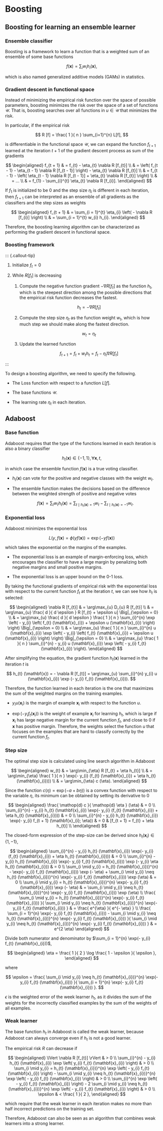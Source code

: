 # Boosting

## Boosting for learning an ensemble learner 

### Ensemble classifier
Boosting is a framework to learn a function that is a weighted sum of an ensemble of some base functions 

$$
f (\mathbf{x}) = \sum_{i} w_{i} h_{i} (\mathbf{x}),
$$

which is also named generalized additive models (GAMs) in statistics.

### Gradient descent in functional space

Instead of minimizing the empirical risk function over the space of possible parameters,
boosting minimizes the risk over the space of a set of functions $\mathcal{U}$.
That is, boosting searches over all functions in $u \in \mathcal{U}$ that minimizes the risk.

In particular, if the empirical risk

$$
R [f] = \frac{ 1 }{ n } \sum_{i=1}^{n} L[f],
$$

is differentiable in the functional space $\mathcal{U}$,
we can expand the function $f_{t + 1}$ learned at the iteration $t + 1$ of the gradient descent process as sum of the gradients

$$
\begin{aligned}
f_{t + 1}
& = f_{t} - \eta_{t} \nabla R [f_{t}]
\\
& = \left(
    f_{t - 1} - \eta_{t - 1} \nabla R [f_{t - 1}]
\right) - \eta_{t} \nabla R [f_{t}]
\\
& = f_{t - 1} - \left(
    \eta_{t - 1} \nabla R [f_{t - 1}] + \eta_{t} \nabla R [f_{t}]
\right)
\\
& = ... 
\\
& = f_{1} - \sum_{i}^{t} \eta_{t} \nabla R [f_{i}].
\end{aligned}
$$

If $f_{1}$ is initialized to be $0$ and the step size $\eta_{i}$ is different in each iteration,
then $f_{t + 1}$ can be interpreted as an ensemble of all gradients as the classifiers and the step sizes as weights

$$
\begin{aligned}
f_{t + 1} 
& = \sum_{i = 1}^{t} \eta_{i} \left(
    - \nabla R [f_{i}]
\right)
\\
& = \sum_{i = 1}^{t} w_{i} h_{i}.
\end{aligned}
$$

Therefore, the boosting learning algorithm can be characterized as performing the gradient descent in functional space.

### Boosting framework

::: {.callout-tip}

1. Initialize $f_{t} = 0$

1. While $R [f_{t}]$ is decreasing

    1. Compute the negative function gradient $- \nabla R [f_{t}]$ as the function $h_{t}$, 
            which is the steepest direction among the possible directions that the empirical risk function decreases the fastest.

        $$
        h_{t} = - \nabla R [f_{t}] 
        $$

    1. Compute the step size $\eta_{t}$ as the function weight $w_{t}$,
        which is how much step we should make along the fastest direction.

        $$
        w_{t} = \eta_{t}
        $$

    1. Update the learned function

        $$
        f_{t + 1} = f_{t} + w_{t} h_{t} = f_{t} - \eta_{t} \nabla R [f_{t}]
        $$

:::

To design a boosting algorithm, 
we need to specify the following.

- The Loss function with respect to a function $L [f]$.

- The base functions $\mathcal{U}$.

- The learning rate $\eta_{t}$ in each iteration.

## Adaboost

### Base function 

Adaboost requires that the type of the functions learned in each iteration is also a binary classifier

$$
h_{t} (\mathbf{x}) \in \{-1, 1\}, \forall \mathbf{x}, t,
$$

in which case the ensemble function $f (\mathbf{x})$ is a true voting classifier. 

- $h_{t} (\mathbf{x})$ can vote for the positive and negative classes with the weight $w_{t}$.

- The ensemble function makes the decisions based on the difference between the weighted strength of positive and negative votes  

    $$
    f (\mathbf{x}) = \sum_{t} w_{t} h_{t} (\mathbf{x}) = \sum_{t \mid h_{t} (\mathbf{x}) = 1} w_{t} - \sum_{t \mid h_{t} (\mathbf{x}) = -1} w_{t}.
    $$

### Exponential loss

Adaboost minimizes the exponential loss

$$
L (y, f (\mathbf{x}) = \phi (y f(\mathbf{x})) = \exp (-y f (\mathbf{x}))
$$

which takes the exponential on the margins of the examples.

- The exponential loss is an example of margin-enforcing loss, which encourages the classifier to have a large margin by penalizing both negative margins and small positive margins.

- The exponential loss is an upper bound on the 0-1 loss.

By taking the functional gradients of empirical risk with the exponential loss with respect to the current function $f_{t}$ at the iteration $t$,
we can see how $h_{t}$ is selected:

$$
\begin{aligned}
\nabla R [f_{t}] 
& = \arg\max_{u} D_{u} R [f_{t}] 
\\
& = \arg\max_{u} \frac{ d }{ d \epsilon } R [f_{t} + \epsilon u] \Big|_{\epsilon = 0}
\\
& = \arg\max_{u} \frac{ d }{ d \epsilon } \frac{ 1 }{ n } \sum_{i}^{n} \exp \left(
    - y_{i} \left(
        f_{t} (\mathbf{x}_{i}) + \epsilon u (\mathbf{x}_{i})
    \right)
\right) \Big|_{\epsilon = 0}
\\
& = \arg\max_{u} \frac{ 1 }{ n } \sum_{i}^{n} u (\mathbf{x}_{i}) \exp \left(
    - y_{i} \left(
        f_{t} (\mathbf{x}_{i}) + \epsilon u (\mathbf{x}_{i})
    \right)
\right) \Big|_{\epsilon = 0}
\\
& = \arg\max_{u} \frac{ 1 }{ n } \sum_{i}^{n} - y_{i}  u (\mathbf{x}_{i}) \exp \left(
    - y_{i} f_{t} (\mathbf{x}_{i})
\right).
\end{aligned}
$$

After simplifying the equation, 
the gradient function $h_{t} (\mathbf{x})$ learned in the iteration $t$ is 

$$
h_{t} (\mathbf{x}) = - \nabla R [f_{t}]  = \arg\max_{u} \sum_{i}^{n}  y_{i} u (\mathbf{x}_{i}) \exp (- y_{i} f_{t} (\mathbf{x}_{i})).
$$

Therefore, the function learned in each iteration is the one that maximizes the sum of the weighted margins on the training examples.

- $y_{i} u (\mathbf{x}_{i})$ is the margin of example $\mathbf{x}_{i}$ with respect to the function $u$.

- $\exp (- y_{i} f_{t} (\mathbf{x}_{i}))$ is the weight of example $\mathbf{x}_{i}$ for learning $h_{t}$,
  which is large if $\mathbf{x}_{i}$ has large negative margin for the current function $f_{t}$, and close to 0 if $\mathbf{x}$ has positive margin.
  Therefore, the weights select the function $u$ that focuses on the examples that are hard to classify correctly by the current function $f_{t}$.

### Step size

The optimal step size is calculated using line search algorithm in Adaboost

$$
\begin{aligned}
w_{t} 
& = \arg\min_{\eta} R [f_{t} + \eta h_{t}]
\\
& = \arg\min_{\eta} \frac{ 1 }{ n } \exp(- y_{i} (f_{t} (\mathbf{x}_{i}) + \eta h_{t} (\mathbf{x}_{i})))
\\
& = \arg\min_{\eta} c (\eta).
\end{aligned}
$$

Since the function $c (\eta) = \exp(- a + b \eta))$ is a convex function with respect to the variable $\eta$,
its minimum can be obtained by setting its derivative to $0$

$$
\begin{aligned}
\frac{ \mathop{d} c }{ \mathop{d} \eta } (\eta) 
& = 0 
\\
\sum_{i}^{n} - y_{i} h_{t} (\mathbf{x}_{i}) \exp(- y_{i} (f_{t} (\mathbf{x}_{i}) + \eta h_{t} (\mathbf{x}_{i})))
& = 0
\\
\sum_{i}^{n} - y_{i} h_{t} (\mathbf{x}_{i}) \exp(- y_{i} f_{t + 1} (\mathbf{x}_{i}; \eta))
& = 0
& [f_{t + 1} = f_{t} + \eta h_{t}]
\\
\end{aligned}
$$

The closed-form expression of the step-size can be derived since $h_{t} (\mathbf{x}_{i}) \in \{1, -1\}$,

$$
\begin{aligned}
\sum_{i}^{n} - y_{i} h_{t} (\mathbf{x}_{i}) \exp(- y_{i} (f_{t} (\mathbf{x}_{i}) + \eta h_{t} (\mathbf{x}_{i})))
& = 0
\\
\sum_{i}^{n} - y_{i} h_{t} (\mathbf{x}_{i}) \exp(- y_{i} f_{t} (\mathbf{x}_{i})) \exp (- y_{i} \eta h_{t} (\mathbf{x}_{i}))
& = 0
\\
\sum_{i \mid y_{i} = h_{t} (\mathbf{x}_{i})}^{n} - \exp(- y_{i} f_{t} (\mathbf{x}_{i})) \exp (- \eta) + \sum_{i \mid y_{i} \neq h_{t} (\mathbf{x}_{i})}^{n} \exp(- y_{i} f_{t} (\mathbf{x}_{i})) \exp (\eta)
& = 0
\\
\sum_{i \mid y_{i} = h_{t} (\mathbf{x}_{i})}^{n} \exp(- y_{i} f_{t} (\mathbf{x}_{i})) \exp (- \eta) 
& = \sum_{i \mid y_{i} \neq h_{t} (\mathbf{x}_{i})}^{n} \exp(- y_{i} f_{t} (\mathbf{x}_{i})) \exp (\eta)
\\
\frac{
    \sum_{i \mid y_{i} = h_{t} (\mathbf{x}_{i})}^{n} \exp(- y_{i} f_{t} (\mathbf{x}_{i})) 
}{
    \sum_{i \mid y_{i} \neq h_{t} (\mathbf{x}_{i})}^{n} \exp(- y_{i} f_{t} (\mathbf{x}_{i})) 
}
& = \frac{ e^{\eta} }{ e^{- \eta} }
\\
\frac{
    \sum_{i = 1}^{n} \exp(- y_{i} f_{t} (\mathbf{x}_{i})) - 
    \sum_{i \mid y_{i} \neq h_{t} (\mathbf{x}_{i})}^{n} \exp(- y_{i} f_{t} (\mathbf{x}_{i})) 
}{
    \sum_{i \mid y_{i} \neq h_{t} (\mathbf{x}_{i})}^{n} \exp(- y_{i} f_{t} (\mathbf{x}_{i})) 
}
& = e^{2 \eta}
\end{aligned}
$$

Divide both numerator and denominator by $\sum_{i = 1}^{n} \exp(- y_{i} f_{t} (\mathbf{x}_{i}))$, 

$$
\begin{aligned}
\eta = \frac{ 1 }{ 2 } \log \frac{ 1 - \epsilon }{ \epsilon },
\end{aligned}
$$

where 

$$
\epsilon = \frac{
    \sum_{i \mid y_{i} \neq h_{t} (\mathbf{x}_{i})}^{n} \exp(- y_{i} f_{t} (\mathbf{x}_{i})) 
}{
    \sum_{i = 1}^{n} \exp(- y_{i} f_{t} (\mathbf{x}_{i}))
}.
$$

$\epsilon$ is the weighted error of the week learner $h_{t}$, 
as it divides the sum of the weights for the incorrectly classified examples by the sum of the weights of all examples.

### Weak learner 

The base function $h_{t}$ in Adaboost is called the weak learner,
because Adaboost can always converge even if $h_{t}$ is not a good learner. 

The empirical risk $R$ can decrease if 

$$
\begin{aligned}
\lVert \nabla R [f_{t}] \rVert 
& > 0
\\
\sum_{i}^{n} - y_{i}  h_{t} (\mathbf{x}_{i}) \exp \left(
    y_{i} f_{t} (\mathbf{x}_{i})
\right) 
& > 0
\\
\sum_{i \mid y_{i} = h_{t} (\mathbf{x}_{i})}^{n} \exp \left(
    - y_{i} f_{t} (\mathbf{x}_{i})
\right) - \sum_{i \mid y_{i} \neq h_{t} (\mathbf{x}_{i})}^{n} \exp \left(
    - y_{i} f_{t} (\mathbf{x}_{i})
\right) 
& > 0
\\
\sum_{i}^{n} \exp \left(
    - y_{i} f_{t} (\mathbf{x}_{i})
\right) - 2 \sum_{i \mid y_{i} \neq h_{t} (\mathbf{x}_{i})}^{n} \exp \left(
    - y_{i} f_{t} (\mathbf{x}_{i})
\right) 
& > 0
\\
\epsilon 
& < \frac{ 1 }{ 2 },
\end{aligned}
$$

which require that the weak learner in each iteration makes no more than half incorrect predictions on the training set. 

Therefore, Adaboost can also be seen as an algorithm that combines weak learners into a strong learner. 
